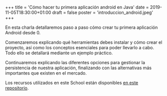 +++
title = 'Cómo hacer tu primera aplicación android en Java'
date = 2019-11-05T18:30:00+01:00
draft = false
poster = 'introduccion_android.jpeg'
+++

En esta charla detallaremos paso a paso cómo crear tu primera aplicación Android desde 0.

Comenzaremos explicando qué herramientas debes instalar y cómo crear el proyecto, así como los conceptos esenciales para poder llevarlo a cabo. Todo ello se detallará mediante un ejemplo práctico.

Continuaremos explicando las diferentes opciones para gestionar la persistencia de nuestra aplicación, finalizando con las alternativas más importantes que existen en el mercado.

Los recursos utilizados en este School están disponibles [en este repositorio](https://github.com/miguelgdoval/tinyApp).

